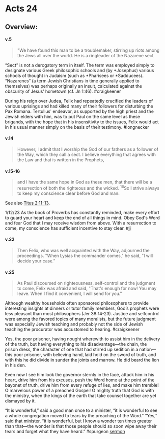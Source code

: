 # Acts 24

## Overview:


#### v.5
>"We have found this man to be a troublemaker, stirring up riots among the Jews all over the world. He is a ringleader of the Nazarene sect

“Sect” is not a derogatory term in itself. The term was employed simply to designate various Greek philosophic schools and (by \*Josephus) various schools of thought in Judaism (such as \*Pharisees or \*Sadducees). “Nazarenes” (a term Jewish Christians in time generally applied to themselves) was perhaps originally an insult, calculated against the obscurity of Jesus’ hometown (cf. Jn 1:46).
#craigkeener 

During his reign over Judea, Felix had repeatedly crucified the leaders of various uprisings and had killed many of their followers for disturbing the Pax Romana. Tertullus' endeavor, as supported by the high priest and the Jewish elders with him, was to put Paul on the same level as these brigands, with the hope that in his insensitivity to the issues, Felix would act in his usual manner simply on the basis of their testimony.
#longnecker 

#### v.14
>However, I admit that I worship the God of our fathers as a follower of the Way, which they call a sect. I believe everything that agrees with the Law and that is written in the Prophets,

#### v.15-16
>and I have the same hope in God as these men, that there will be a resurrection of both the righteous and the wicked. <sup>16</sup>So I strive always to keep my conscience clear before God and man.

See also [Titus 2:11-13](Titus2#v.11-13).

1/12/23 As the book of Proverbs has constantly reminded, make every effort to guard your heart and keep the end of all things in mind. Obey God's Word and fear God that I may receive wisdom from above. With a resurrection to come, my conscience has sufficient incentive to stay clear.
#jj 

#### v.22
>Then Felix, who was well acquainted with the Way, adjourned the proceedings. "When Lysias the commander comes," he said, "I will decide your case."

#### v.25
>As Paul discoursed on righteousness, self-control and the judgment to come, Felix was afraid and said, "That's enough for now! You may leave. When I find it convenient, I will send for you."

Although wealthy households often sponsored philosophers to provide interesting insights at dinners or tutor family members, God’s prophets were less pleasant than most philosophers (Jer 38:14-23). Justice and selfcontrol were among the favored topics of many moralists, but the future judgment was especially Jewish teaching and probably not the side of Jewish teaching the procurator was accustomed to hearing.
#craigkeener 

Yes, the poor prisoner, having nought wherewith to assist him in the delivery of the truth, but having everything to his disadvantage—the chain, the prison dress, the character of one that had stirred up sedition in a nation—this poor prisoner, with believing hand, laid hold on the sword of truth, and with this he did divide in sunder the joints and marrow. He did beard the lion in his den.

Even now I see him look the governor sternly in the face, attack him in his heart, drive him from his excuses, push the Word home at the point of the bayonet of truth, drive him from every refuge of lies, and make him tremble! O marvelous power of a preached Gospel! O mighty truth that God is with the ministry, when the kings of the earth that take counsel together are yet dismayed by it.

“It is wonderful,” said a good man once to a minister, “it is wonderful to see a whole congregation moved to tears by the preaching of the Word.” “Yes,” said that minister, “it is wonderful, but I know a wonder ten times greater than that—the wonder is that those people should so soon wipe away their tears and forget what they have heard.”
#spurgeon [sermon](https://www.spurgeongems.org/sermon/chs171.pdf)

